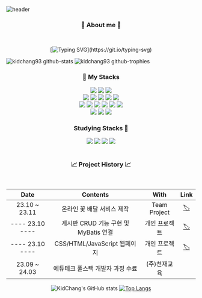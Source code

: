 ![header](https://capsule-render.vercel.app/api?type=waving&color=auto&height=200&section=header&text=Chang%20kyu%20&fontSize=60&animation=twinkling&text-color=black)

<h3 align="center"><b>👀 About me 👀</b></h3>

<div align="center">
  <br>

  [![Typing SVG](https://readme-typing-svg.demolab.com?font=Nanum+Gothic+Coding&size=30&pause=1000&color=000000&center=true&vcenter=true&width=1000&lines=“기술+스택을+빠르게+흡수하는+개발자+입니다.”;“함께+성장하는+것을+꾸준히+고민하는+개발자+입니다.”;"물음표+보단+느낌표를+주는+개발자+입니다.";)](https://git.io/typing-svg) 
  
</div>

![kidchang93 github-stats](https://stats.dooboo.io/api/github-stats-advanced?login=kidchang93)
![kidchang93 github-trophies](https://stats.dooboo.io/api/github-trophies?login=kidchang93)


<h3 align="center"><b>📖 My Stacks </b></h3>
<div align="center">
  <img src="https://img.shields.io/badge/java-%23ED8B00.svg?style=for-the-badge&logo=openjdk&logoColor=white">
  <img src="https://img.shields.io/badge/spring-6DB33F?style=for-the-badge&logo=spring&logoColor=white">
  <img src="https://img.shields.io/badge/springboot-6DB33F?style=for-the-badge&logo=springboot&logoColor=white">
  <br>
  <img src="https://img.shields.io/badge/mysql-4479A1?style=for-the-badge&logo=mysql&logoColor=white">
  <img src="https://img.shields.io/badge/mariaDB-003545?style=for-the-badge&logo=mariaDB&logoColor=white">
  <img src="https://img.shields.io/badge/mybatis-004088?style=for-the-badge&logo=mybatis&logoColor=white">
  <img src="https://img.shields.io/badge/amazonaws-232F3E?style=for-the-badge&logo=amazonaws&logoColor=white">
  <img src="https://img.shields.io/badge/apache tomcat-F8DC75?style=for-the-badge&logo=apachetomcat&logoColor=white">
  <br>
  <img src="https://img.shields.io/badge/html5-E34F26?style=for-the-badge&logo=html5&logoColor=white">
  <img src="https://img.shields.io/badge/css-1572B6?style=for-the-badge&logo=css3&logoColor=white">
  <img src="https://img.shields.io/badge/javascript-F7DF1E?style=for-the-badge&logo=javascript&logoColor=black">
  <img src="https://img.shields.io/badge/react-61DAFB?style=for-the-badge&logo=react&logoColor=black">
  <img src="https://img.shields.io/badge/vue.js-4FC08D?style=for-the-badge&logo=vue.js&logoColor=white">
  <img src="https://img.shields.io/badge/node.js-6DA55F?style=for-the-badge&logo=node.js&logoColor=white">
  <br>
  <img src="https://img.shields.io/badge/github-181717?style=for-the-badge&logo=github&logoColor=white">
  <img src="https://img.shields.io/badge/Notion-%23000000.svg?style=for-the-badge&logo=notion&logoColor=white">
  <img src="https://img.shields.io/badge/Slack-4A154B?style=for-the-badge&logo=slack&logoColor=white">
  <br>
</div>

<h3 align="center"><b> Studying Stacks 📖</b></h3>
<div align="center">

  <div>
  <img src="https://img.shields.io/badge/python-3670A0?style=for-the-badge&logo=python&logoColor=ffdd54">
  <img src="https://img.shields.io/badge/kotlin-%237F52FF.svg?style=for-the-badge&logo=kotlin&logoColor=white">
  <img src="https://img.shields.io/badge/unity-%23000000.svg?style=for-the-badge&logo=unity&logoColor=white">
  <img src="https://img.shields.io/badge/unrealengine-%23313131.svg?style=for-the-badge&logo=unrealengine&logoColor=white">
 <br>
  <br>

</div>


<h3 align="center">📈 Project History 📈</h3>

<br>


| Date | Contents | With | Link |
|:---:|:---:|:---:|:---:|
| 23.10 ~ 23.11 | 온라인 꽃 배달 서비스 제작 | Team Project | [🏷](https://github.com/kidchang93/team3_project/tree/develop) |
| ---- 23.10 ---- | 게시판 CRUD 기능 구현 및 MyBatis 연결 | 개인 프로젝트 | [🏷](https://github.com/kidchang93/ck_database/tree/main/Java_MyBatis) |
| ---- 23.10 ---- | CSS/HTML/JavaScript 웹페이지 | 개인 프로젝트 | [🏷](https://github.com/kidchang93/webProject) |
| 23.09 ~ 24.03 | 에듀테크 풀스택 개발자 과정 수료 | (주)천재교육 |


![KidChang's GitHub stats](https://github-readme-stats.vercel.app/api?username=kidchang93&show_icons=true&theme=solarized-light) [![Top Langs](https://github-readme-stats.vercel.app/api/top-langs/?username=kidchang93&layout=compact)](https://github.com/kidchang93/github-readme-stats)

